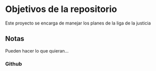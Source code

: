 # Objetivos de la repositorio

Este proyecto se encarga de manejar los planes de la liga de la justicia


## Notas
Pueden hacer lo que quieran...

### Github
